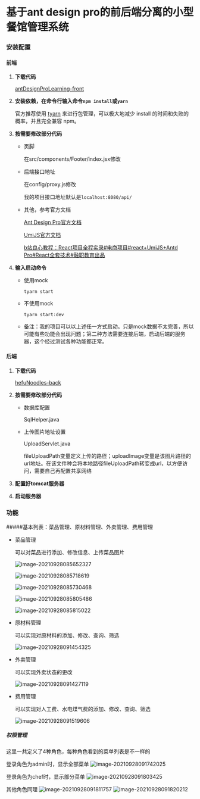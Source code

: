 # 基于ant design pro的前后端分离的小型餐馆管理系统

### 安装配置

#### 前端

1. **下载代码**

   [antDesignProLearning-front](https://github.com/ccyccyccy222/antDesignProLearning-front)

2. **安装依赖，在命令行输入命令```npm install```或```yarn```**

   官方推荐使用 [tyarn](https://www.npmjs.com/package/tyarn) 来进行包管理，可以极大地减少 install 的时间和失败的概率，并且完全兼容 npm。

3. **按需要修改部分代码**

   + 页脚

     在src/components/Footer/index.jsx修改

   + 后端接口地址

     在config/proxy.js修改

     我的项目接口地址默认是```localhost:8080/api/```

   + 其他，参考官方文档

     [Ant Design Pro官方文档](https://pro.ant.design/zh-CN/docs/overview)
     
     [UmiJS官方文档](https://umijs.org/zh-CN/docs/getting-started)
     
     [b站良心教程：React项目全程实录#电商项目#react+UmiJS+Antd Pro#React全套技术#融职教育出品](https://www.bilibili.com/video/BV1i5411c7xp?p=1
) 
4. **输入启动命令**

   - 使用mock

     ```tyarn start```

   - 不使用mock

     ```tyarn start:dev```

   - 备注：我的项目可以以上述任一方式启动。只是mock数据不太完善，所以可能有些功能会出现问题；第二种方法需要连接后端，启动后端的服务器，这个经过测试各种功能都正常。

#### 后端

1. **下载代码**

   [hefuNoodles-back](https://github.com/ccyccyccy222/hefuNoodles-back)

2. **按需要修改部分代码**

   + 数据库配置

     SqlHelper.java

   + 上传图片地址设置

     UploadServlet.java

     
     fileUploadPath变量定义上传的路径；uploadImage变量是该图片路径的url地址。在该文件种会将本地路径fileUploadPath转变成url，以方便访问，需要自己再配置共享网络
     

3. **配置好tomcat服务器**

4. **启动服务器**



### 功能

#####基本列表：菜品管理、原材料管理、外卖管理、费用管理

+ 菜品管理

  可以对菜品进行添加、修改信息、上传菜品图片

  ![image-20210928085652327](https://i.loli.net/2021/09/28/msDPpZRiGxclJoy.png)

  ![image-20210928085718619](https://i.loli.net/2021/09/28/5awdjvlOBCNnfEX.png)

  ![image-20210928085730468](https://i.loli.net/2021/09/28/faQNwKBizYoSDOq.png)

  ![image-20210928085805486](https://i.loli.net/2021/09/28/jJNbaOhyf2kdtWs.png)

  ![image-20210928085815022](https://i.loli.net/2021/09/28/h8gReyDNnOTtGra.png)

+ 原材料管理

  可以实现对原材料的添加、修改、查询、筛选

  ![image-20210928091454325](https://i.loli.net/2021/09/28/MltZpAO51hCDPJc.png)

+ 外卖管理

  可以实现外卖状态的更改

  ![image-20210928091427119](https://i.loli.net/2021/09/28/Kc3tnBSMEkiAPYd.png)

+ 费用管理

  可以实现对人工费、水电煤气费的添加、修改、查询、筛选

  ![image-20210928091519606](https://i.loli.net/2021/09/28/iXPUdMQ4jYcRosk.png)

  

##### 权限管理

这里一共定义了4种角色，每种角色看到的菜单列表是不一样的

登录角色为admin时，显示全部菜单
![image-20210928091742025](https://i.loli.net/2021/09/28/CInZgqyYVFokTNv.png) 

登录角色为chef时，显示部分菜单
![image-20210928091803425](https://i.loli.net/2021/09/28/M5VKnxUGwlfFC9e.png) 

其他角色同理
![image-20210928091811757](https://i.loli.net/2021/09/28/KgP8niNcXHkWx3l.png) 
![image-20210928091820212](https://i.loli.net/2021/09/28/aFADMEqVTrUHSzi.png)


